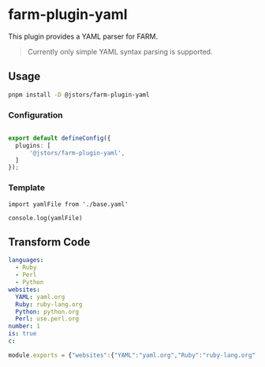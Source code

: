 # farm-plugin-yaml

This plugin provides a YAML parser for FARM.

> Currently only simple YAML syntax parsing is supported.

## Usage

```bash
pnpm install -D @jstors/farm-plugin-yaml
```


### Configuration
```ts

export default defineConfig({
  plugins: [
      '@jstors/farm-plugin-yaml',
  ]
});

```
### Template

```tsx
import yamlFile from './base.yaml'

console.log(yamlFile)
```

## Transform Code
```yaml
languages:
  - Ruby
  - Perl
  - Python 
websites:
  YAML: yaml.org 
  Ruby: ruby-lang.org 
  Python: python.org 
  Perl: use.perl.org
number: 1
is: true
c: 
```

```js
module.exports = {"websites":{"YAML":"yaml.org","Ruby":"ruby-lang.org","Python":"python.org","Perl":"use.perl.org"},"is":"true","number":"1","c":"null","languages":["Ruby","Perl","Python"]}
```


